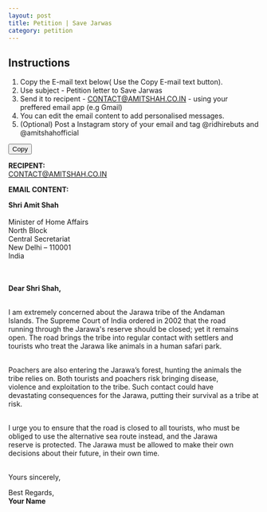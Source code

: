 ```yaml
---
layout: post
title: Petition | Save Jarwas
category: petition
---
```


<script>
function copy(selector){
  var $temp = $("<div>");
  $("body").append($temp);
  $temp.attr("contenteditable", true)
       .html($(selector).html()).select()
       .on("focus", function() { document.execCommand('selectAll',false,null); })
       .focus();
  document.execCommand("copy");
  $temp.remove();

}
 </script>
 <script src="https://ajax.googleapis.com/ajax/libs/jquery/1.11.1/jquery.min.js"></script>
 <style>
     #axbuttonstwo{
   background-color: red;
  box-shadow: 0 5px 0 darkred;
  color: white;
  padding: 1em 1.5em;
  position: relative;
  text-decoration: none;
  text-transform: uppercase;
}
     #axbuttonstwo:hover{
      background-color: #ce0606;
  cursor: pointer;
     }

    </style>
## Instructions
1. Copy the E-mail text below( Use the Copy E-mail text button).
2. Use subject - Petition letter to Save Jarwas
3. Send it to recipent - CONTACT@AMITSHAH.CO.IN - using your preffered email app (e.g Gmail)
4. You can edit the email content to add personalised messages.
5. (Optional) Post a Instagram story of your email and tag @ridhirebuts and @amitshahofficial
        
<button id="#axbuttonstwo" onclick="copy('#demo')">Copy</button> 


  **RECIPENT:**    
 CONTACT@AMITSHAH.CO.IN
  
  **EMAIL CONTENT:**
<p id="demo">
<b>Shri Amit Shah</b>
<br><br>
Minister of Home Affairs <br> 
North Block<br>  
Central Secretariat  <br>
New Delhi – 110001  <br>
India<br>
<br><br>
  


  

<b>Dear Shri Shah,</b><br><br>

I am extremely concerned about the Jarawa tribe of the Andaman<br> Islands. The Supreme Court of India ordered in 2002 that the road<br> running through the Jarawa's reserve should be closed; yet it remains<br> open. The road brings the tribe into regular contact with settlers and<br> tourists who treat the Jarawa like animals in a human safari park.<br><br>

Poachers are also entering the Jarawa’s forest, hunting the animals the<br> tribe relies on. Both tourists and poachers risk bringing disease,<br> violence and exploitation to the tribe. Such contact could have<br> devastating consequences for the Jarawa, putting their survival as a tribe at risk.<br><br>

I urge you to ensure that the road is closed to all tourists, who must be<br> obliged to use the alternative sea route instead,  and the Jarawa<br> reserve is protected. The Jarawa must be allowed to make their own<br> decisions about their future, in their own time.<br><br>

Yours sincerely,<br>


Best Regards, <br>
__Your Name__
</p>
